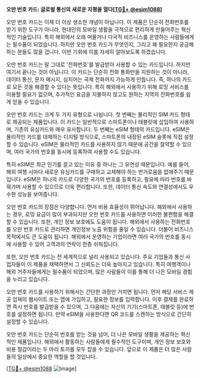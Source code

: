 **오만 번호 카드: 글로벌 통신의 새로운 지평을 열다[[TG💪+ @esim1088](https://t.me/s/esim1088)]**

오만 번호 카드는 이제 더 이상 생소한 개념이 아닙니다. 이 제품은 단순히 전화번호를 받기 위한 도구가 아니라, 현대인의 모바일 생활을 극적으로 편리하게 만들어주는 혁신적인 기술입니다. 특히 해외에서 오래 머물거나 다국적 비즈니스를 운영하는 사람들에게는 필수품이 되었습니다. 하지만 오만 번호 카드가 무엇인지, 그리고 왜 필요한지 궁금해 하는 분들도 많을 겁니다. 이번 기회에 이를 자세히 알아보도록 하겠습니다.

오만 번호 카드는 말 그대로 '전화번호'를 발급받아 사용할 수 있는 카드입니다. 하지만 여기서 끝나는 것이 아닙니다. 이 카드는 단순히 전화 통화만을 지원하는 것이 아니라, 데이터 통신, 문자 메시지, 심지어는 국제 전화까지 가능하게 만듭니다. 즉, 하나의 카드로 모든 것을 해결할 수 있다는 뜻입니다. 특히 해외에서 사용하기 위해 로밍 서비스를 이용할 필요가 없으며, 추가적인 요금을 지불하지 않고도 원하는 지역의 전화번호를 쉽게 얻을 수 있습니다.

오만 번호 카드는 크게 두 가지 유형으로 나뉩니다. 첫 번째는 물리적인 SIM 카드 형태로 제공되는 제품입니다. 이 카드는 일반적으로 스마트폰이나 태블릿에 삽입하여 사용하며, 기존의 유심카드와 매우 유사합니다. 두 번째는 eSIM 형태의 카드입니다. eSIM은 물리적인 카드를 대체하는 디지털 방식으로, 스마트폰의 내장된 eSIM 슬롯에 직접 설정할 수 있습니다. eSIM은 물리적인 카드를 사용하지 않기 때문에 공간을 절약할 수 있으며, 여러 국가의 번호를 동시에 등록하여 사용할 수도 있습니다.

특히 eSIM은 최근 인기를 끌고 있는 이유 중 하나는 그 유연성 때문입니다. 예를 들어, 해외 여행 시마다 새로운 유심카드를 구매하고 교체해야 하는 번거로움을 없애주기 때문입니다. eSIM은 하나의 카드로 다양한 국가의 번호를 등록하고, 필요에 따라 번호를 바꿔가며 사용할 수 있으므로 더욱 편리합니다. 또한, 데이터 통신 속도와 연결성에서도 우수한 성능을 보여줍니다.

오만 번호 카드의 장점은 다양합니다. 먼저 비용 효율성이 뛰어납니다. 해외에서 사용하는 경우, 로밍 요금이 많이 부과되지만 오만 번호 카드를 사용하면 이러한 불편함을 해결할 수 있습니다. 또한, 개인 정보 보호에도 도움이 됩니다. 해외에서 사용하는 전화번호를 오만 번호 카드로 관리하면 개인정보 노출 위험을 줄일 수 있습니다. 더불어 비즈니스 목적에서도 큰 도움이 됩니다. 해외에서 운영하는 기업이라면 여러 국가의 번호를 동시에 사용할 수 있어 고객과의 연락이 한층 쉬워집니다.

또한, 오만 번호 카드는 전 세계적으로 널리 사용되고 있습니다. 주요 기업들과 통신 사업자들이 이 제품을 채택하면서 그 신뢰도는 더욱 높아지고 있습니다. 특히 여행객이나 해외 거주자들에게는 필수품이 되었으며, 많은 사람들이 이를 통해 더 나은 모바일 경험을 누리고 있습니다.

오만 번호 카드를 사용하기 위해서는 간단한 과정만 거치면 됩니다. 먼저 해당 서비스 제공 업체의 웹사이트 또는 앱에 가입하고, 필요한 정보를 입력합니다. 이후 결제를 완료하면 즉시 번호를 발급받을 수 있으며, 그 다음에는 자신의 기기(스마트폰, 태블릿 등)에 번호를 설정하면 됩니다. 만약 eSIM을 사용한다면 QR 코드를 스캔하는 방식으로 간단히 설정할 수 있습니다.

오만 번호 카드는 단순히 번호를 받는 것을 넘어, 더 나은 모바일 생활을 제공하는 혁신적인 제품입니다. 해외에서 활동하는 사람들에게 필수적인 도구이며, 개인 정보 보호와 비용 절감이라는 두 마리 토끼를 모두 잡을 수 있습니다. 앞으로 이 제품은 더 많은 사람들의 일상에서 중요한 역할을 할 것입니다.

[[TG💪+ @esim1088](https://t.me/s/esim1088) ![Image](https://i.postimg.cc/Y0z9fWf4/image.png)]